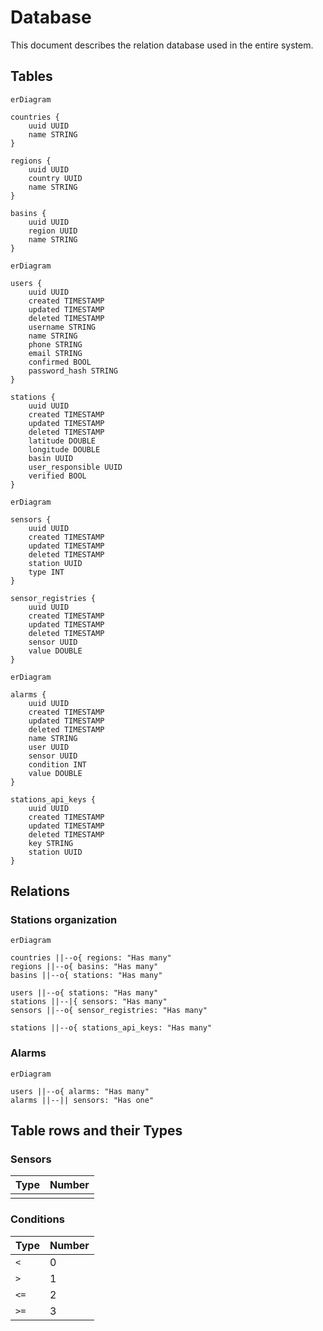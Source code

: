 # Database

This document describes the relation database used in the entire system.

## Tables

```mermaid
erDiagram

countries {
	uuid UUID
	name STRING
}

regions {
	uuid UUID
	country UUID
	name STRING
}

basins {
	uuid UUID
	region UUID
	name STRING
}
```

```mermaid
erDiagram

users {
	uuid UUID
	created TIMESTAMP
	updated TIMESTAMP
	deleted TIMESTAMP
	username STRING
	name STRING
	phone STRING
	email STRING
	confirmed BOOL
	password_hash STRING
}

stations {
	uuid UUID
	created TIMESTAMP
	updated TIMESTAMP
	deleted TIMESTAMP
	latitude DOUBLE
	longitude DOUBLE
	basin UUID
	user_responsible UUID
	verified BOOL
}
```

```mermaid
erDiagram

sensors {
	uuid UUID
	created TIMESTAMP
	updated TIMESTAMP
	deleted TIMESTAMP
	station UUID
	type INT
}

sensor_registries {
	uuid UUID
	created TIMESTAMP
	updated TIMESTAMP
	deleted TIMESTAMP
	sensor UUID
	value DOUBLE
}
```

```mermaid
erDiagram

alarms {
	uuid UUID
	created TIMESTAMP
	updated TIMESTAMP
	deleted TIMESTAMP
	name STRING
	user UUID
	sensor UUID
	condition INT
	value DOUBLE
}

stations_api_keys {
	uuid UUID
	created TIMESTAMP
	updated TIMESTAMP
	deleted TIMESTAMP
	key STRING
	station UUID
}
```

## Relations

### Stations organization

```mermaid
erDiagram

countries ||--o{ regions: "Has many"
regions ||--o{ basins: "Has many"
basins ||--o{ stations: "Has many"

users ||--o{ stations: "Has many"
stations ||--|{ sensors: "Has many"
sensors ||--o{ sensor_registries: "Has many"

stations ||--o{ stations_api_keys: "Has many"
```

### Alarms

```mermaid
erDiagram

users ||--o{ alarms: "Has many"
alarms ||--|| sensors: "Has one"
```

## Table rows and their Types

### Sensors

| Type | Number |
| ---- | ------ |
|      |        |

### Conditions

| Type | Number |
| ---- | ------ |
| `<`  | 0      |
| `>`  | 1      |
| `<=` | 2      |
| `>=` | 3      |

